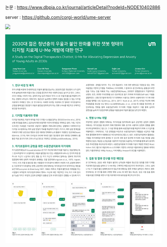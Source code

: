 
논문 : https://www.dbpia.co.kr/journal/articleDetail?nodeId=NODE10402886
<br/>

server : https://github.com/corgi-world/ume-server

<img src="./ume-preview.gif" width="50%" />

![poster](./ume-poster.png)
